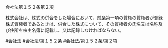 会社法第１５２条第２項

株式会社は、株式の併合をした場合において、[前条](会社法＿＿＿＿第１５１条第１項)第一項の質権の質権者が登録株式質権者であるときは、併合した株式について、その質権者の氏名又は名称及び住所を株主名簿に記載し、又は記録しなければならない。

#会社法
#会社法/第１５２条
#会社法/第１５２条/第２項
